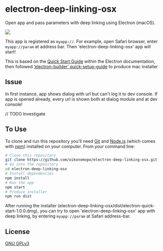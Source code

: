 # electron-deep-linking-osx


Open app and pass parameters with deep linking using Electron (macOS).

![](https://github.com/oikonomopo/electron-deep-linking-osx/blob/master/electron-deeplinking-osx-example.gif)

This app is registered as ```myapp://```. For example, open Safari browser, enter ```myapp://param``` at address bar. Then 'electron-deep-linking-osx' app will start!

This is based on the [Quick Start Guide](http://electron.atom.io/docs/tutorial/quick-start) within the Electron documentation, then followed [‘electron-builder’ quick-setup-guide](https://github.com/electron-userland/electron-builder#quick-setup-guide) to produce mac installer

## Issue

In first instance, app shows dialog with url but can't log it to dev console. If app is opened already, every url is shown both at dialog module and at dev console! 

// TODO Investigate

## To Use

To clone and run this repository you'll need [Git](https://git-scm.com) and [Node.js](https://nodejs.org/en/download/) (which comes with [npm](http://npmjs.com)) installed on your computer. From your command line:

```bash
# Clone this repository
git clone https://github.com/oikonomopo/electron-deep-linking-osx.git
# Go into the repository
cd electron-deep-linking-osx
# Install dependencies
npm install
# Run the app
npm start
# Produce installer
npm run dist
```
After running the installer (electron-deep-linking-osx/dist/electron-quick-start-1.0.0.dmg), you can try to open 'electron-deep-linking-osx' app with deep linking, by entering ```myapp://param``` at Safari address-bar.

## License

[GNU GPLv3](LICENSE.md)
